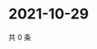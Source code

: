 # 2021-10-29

共 0 条

<!-- BEGIN WEIBO -->
<!-- 最后更新时间 Fri Oct 29 2021 18:12:26 GMT+0800 (China Standard Time) -->

<!-- END WEIBO -->
